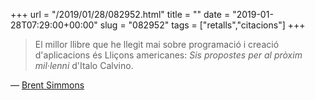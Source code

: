 +++
url = "/2019/01/28/082952.html"
title = ""
date = "2019-01-28T07:29:00+00:00"
slug = "082952"
tags = ["retalls","citacions"]
+++

> El millor llibre que he llegit mai sobre programació i creació d'aplicacions és Lliçons americanes: *Sis propostes per al pròxim mil·lenni* d'Italo Calvino.

— [Brent Simmons](http://inessential.com/2019/01/27/the_best_book_ive_ever_read_on_programmi)

